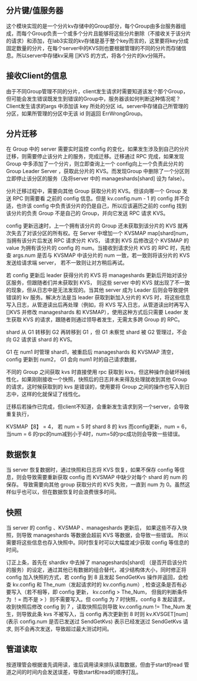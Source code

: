 ## 分片键/值服务器
这个模块实现的是一个分片kv存储中的Group部分，每个Group由多台服务器组成，而每个Group负责一个或多个分片且能够将这些分片删除（不接收关于该分片的请求）和添加，在lab3实现的kv存储是基于整个key而言的，这里要将key分成固定数量的分片，在每个server中的KVS则也要根据管理的不同的分片而存储信息。所以server中存储kv采用 []KVS 的方式，将各个分片的kv分隔开。

## 接收Client的信息
由于不同Group管理不同的分片，client发生请求时需要知道该发个那个Group，但可能会发生错误既发生到错误的Group中，服务器该如何判断这种情况呢？Client发生请求的args 中添加该 key 所处的分区 id。server中存储自己所管理的分区，如果所管理的分区中无该 id 则返回 ErrWrongGroup。

## 分片迁移
在 Group 中的 server 需要实时监控 config 的变化，如果发生涉及到自己的分片迁移，则需要停止该分片上的服务，完成迁移。迁移通过 RPC 完成，如果发现 Group 中多添加了一个分片，则立即查询上一个 config向上一个负责此分片的 Group Leader Server ，获取此分片的 KVS。而发现Group 中删除了一个分区则立即停止该分区的服务（及将server 中的 manageshards[shard] 设为 false）。

分片迁移过程中，需要向其他 Group 获取分片的 KVS。但该向哪一个 Group 发送 RPC 则需要看 之前的 config 信息。但是 kv.config.num - 1 的 config 并不合适，也许该 config 中负责该分片的仍是自己，所以应该遍历之前的 config 找到该分片的负责 Group 不是自己的 Group，并向它发送 RPC 请求 KVS。

config 更新迅速时，上一个拥有该分片的 Group 还未获取到该分片的 KVS 就再次失去了对该分区的所有权。在 Server 中增加一个 KVSMAP map[shard]num，当拥有该分片后发送 RPC 请求分片 KVS， 请求到 KVS 后修改这个 KVSMAP 的 value 为拥有该分片的 config 的 num。当接收到请求分片 KVS 的 RPC 时，先检查 args.num 是否与 KVSMAP 中该分片的 num 一致，若一致则将该分片的 KVS 发送给请求端 server， 若不一致则让对方稍后再试。

若 config 更新后 leader 获得分片的 KVS 将 manageshards 更新后开始对该分区服务，但跟随者们并未获取到 KVS， 则这些 server 中的 KVS 就出现了不一致的现象，但从日志中是无法发现的。当其他 server 成为 Leader 后则会导致提供错误的 kv 服务。解决方法是当 leader 获取到新加入分片的 KVS 时，将这些信息写入日志，从管道读出后再处理（例如，将 KVS 写入日志，从管道读出时再写入 []KVS 并修改 manageshards 和 KVSMAP），使用这种方式后只需要 Leader 发生获取 KVS 的请求，跟随者则通过领导者发生，无需太多跨 Group 的 RPC。

shard 从 G1 转移到 G2 再转移到 G1 ，但 G1 未察觉 shard 被 G2 管理过，不会向 G2 请求该 shard 的 KVS。

G1 在 num1 时管理 shard1，被重启后 manageshards 和 KVSMAP 清空， config 更新到 num2， G1 会向 num1 时的自己请求数据，

不同的 Group 之间获取 kvs 时直接使用 rpc 获取到 kvs，但这种操作会破坏掉线性化，如果刚刚接收一个快照，快照后的日志并未来得及处理就收到其他 Group 的请求，这时候获取到的 kvs 是错误的，使用要将 Group 之间的操作也写入到日志中，这样的化就保证了线性化。

迁移后若操作已完成，但client不知道，会重新发生请求到另一个server，会导致重复执行，

KVSMAP【8】 = 4， 若 num = 5 时 shard 8 的 kvs 而config更新，num = 6， 当num = 6 的rpc的num减到小于4时，num=5的rpc成功则会导致一些错误。

## 数据恢复
当 server 恢复数据时，通过快照和日志将 KVS 恢复，如果不保存 config 等信息，则会导致需要重新获取 config 而 KVSMAP 中缺少对每个 shard 的 num 的保存。 导致需要向其他 group 获取分片的 KVS 失败，一直到 num 为 0。虽然这样似乎也可以，但在数据恢复时会浪费很多时间。

## 快照
当 server 的 config 、KVSMAP 、manageshards 更新后， 如果这些不存入快照，则导致 manageshards 等数据会超前 KVS 等数据，会导致一些错误。 所以需要将这些信息也存入快照中。同时恢复时可以大幅度减少获取 config 等信息的时间。

订正上条，首先在 shardkv 中去掉了 manageshards[shard] （是否开启该分片的服务）的设定，通过其他已有数据的组合替代，减少结构体大小，同时修正将 config 加入快照的方式，若 config 到 8 且发起 
SendGetKvs 操作并返回，会检查 kv.config 和 The_num（发起请求时的 kv.config.num）, 检查这条是否有必要写入（若不相等，即 config 更新， kv.config > The_Num， 但我的判断条件为 ！= 而不是 > ）则不需要写入。但 config 为 7 时快照，config 8 发起请求，收到快照后修改 config 到 7 ，读取快照后则导致 kv.config.num != The_Num 发生，则导致此条 kvs 不被写入，当 config 再次更新到 8 时则 kv.KVSGET[num](表示 config.num 是否已发送过 SendGetKvs) 表示已经发送过 SendGetKvs 请求, 则不会再次发送，导致超过最大测试时间。

## 管道读取
按道理管会根据谁先调用读，谁后调用读来排队读取数据，但由于start的read 管道之间的时间内会发送误差，导致start和read的顺序打乱。